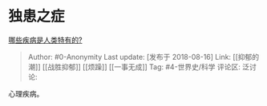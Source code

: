 # 独患之症
[哪些疾病是人类特有的?](https://www.zhihu.com/question/290517927/answer/470645570)

> Author: #0-Anonymity
> Last update: [发布于 2018-08-16]
> Link: [[抑郁的潮]] [[战胜抑郁]] [[烦躁]] [[一事无成]]
> Tag: #4-世界史/科学
> 评论区:
> 泛讨论:

心理疾病。
